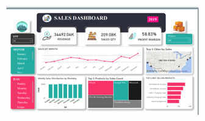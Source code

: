 ![dashboard preview](https://github.com/nadabassem2020/Data-analysis-projects/blob/main/Project%201%20-%20Sales%20Data%20Analysis/Capture.PNG)